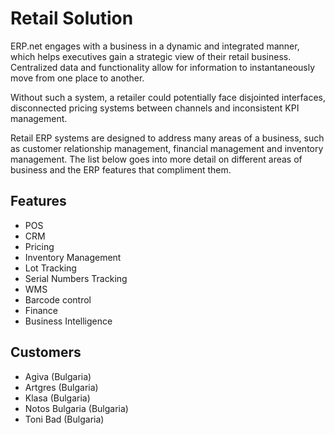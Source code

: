 # Retail Solution

ERP.net engages with a business in a dynamic and integrated manner, which helps executives gain a strategic view of their retail business. Centralized data and functionality allow for information to instantaneously move from one place to another.

Without such a system, a retailer could potentially face disjointed interfaces, disconnected pricing systems between channels and inconsistent KPI management.

Retail ERP systems are designed to address many areas of a business, such as customer relationship management, financial management and inventory management. The list below goes into more detail on different areas of business and the ERP features that compliment them.


## Features

* POS
* CRM
* Pricing
* Inventory Management
* Lot Tracking
* Serial Numbers Tracking
* WMS
* Barcode control
* Finance
* Business Intelligence


## Customers

* Agiva (Bulgaria)
* Artgres (Bulgaria)
* Klasa (Bulgaria)
* Notos Bulgaria (Bulgaria)
* Toni Bad (Bulgaria)
